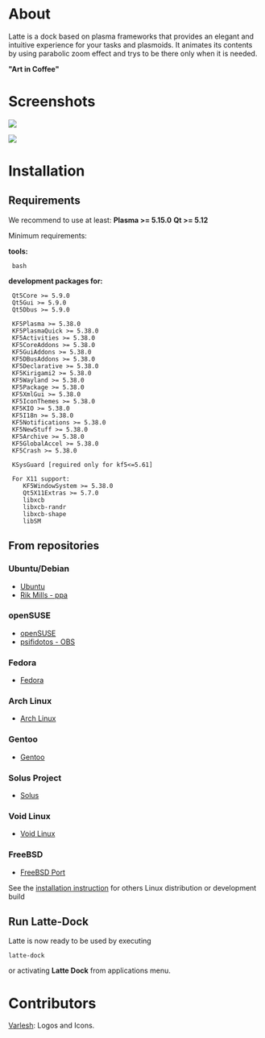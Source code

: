 About
=====
Latte is a dock based on plasma frameworks that provides an elegant and intuitive experience for your tasks and plasmoids. It animates its contents by using parabolic zoom effect and trys to be there only when it is needed.

**"Art in Coffee"**

Screenshots
===========

![](https://cdn.kde.org/screenshots/latte-dock/latte-dock_regular.png)

![](https://cdn.kde.org/screenshots/latte-dock/latte-dock_settings.png)

Installation
============

## Requirements

We recommend to use at least:
 **Plasma >= 5.15.0**
 **Qt >= 5.12**


Minimum requirements:
 
**tools:**
```
 bash
```

**development packages for:**
```
 Qt5Core >= 5.9.0
 Qt5Gui >= 5.9.0
 Qt5Dbus >= 5.9.0

 KF5Plasma >= 5.38.0
 KF5PlasmaQuick >= 5.38.0
 KF5Activities >= 5.38.0
 KF5CoreAddons >= 5.38.0
 KF5GuiAddons >= 5.38.0
 KF5DBusAddons >= 5.38.0
 KF5Declarative >= 5.38.0
 KF5Kirigami2 >= 5.38.0
 KF5Wayland >= 5.38.0
 KF5Package >= 5.38.0
 KF5XmlGui >= 5.38.0
 KF5IconThemes >= 5.38.0
 KF5KIO >= 5.38.0
 KF5I18n >= 5.38.0
 KF5Notifications >= 5.38.0
 KF5NewStuff >= 5.38.0
 KF5Archive >= 5.38.0
 KF5GlobalAccel >= 5.38.0
 KF5Crash >= 5.38.0

 KSysGuard [reguired only for kf5<=5.61]

 For X11 support:
    KF5WindowSystem >= 5.38.0
    Qt5X11Extras >= 5.7.0
    libxcb
    libxcb-randr
    libxcb-shape
    libSM
```

## From repositories

### Ubuntu/Debian

- [Ubuntu](https://packages.ubuntu.com/bionic/latte-dock)
- [Rik Mills - ppa](https://launchpad.net/~rikmills/+archive/ubuntu/latte-dock)

### openSUSE

- [openSUSE](https://software.opensuse.org/package/latte-dock?search_term=latte+dock)
- [psifidotos - OBS](https://software.opensuse.org//download.html?project=home%3Apsifidotos&package=latte-dock)

### Fedora

- [Fedora](https://koji.fedoraproject.org/koji/packageinfo?packageID=24229)

### Arch Linux

- [Arch Linux](https://www.archlinux.org/packages/?sort=&q=latte-dock)

### Gentoo

- [Gentoo](https://packages.gentoo.org/packages/kde-misc/latte-dock)

### Solus Project

- [Solus](https://packages.solus-project.com/shannon/l/latte-dock/)

### Void Linux

- [Void Linux](https://github.com/void-linux/void-packages/tree/master/srcpkgs/latte-dock)

### FreeBSD
- [FreeBSD Port](https://www.freshports.org/deskutils/latte-dock/)

See the [installation instruction](./INSTALLATION.md) for others Linux distribution or development build

## Run Latte-Dock

Latte is now ready to be used by executing 
```
latte-dock
```

or activating **Latte Dock** from applications menu.


Contributors
============
[Varlesh](https://github.com/varlesh): Logos and Icons.
